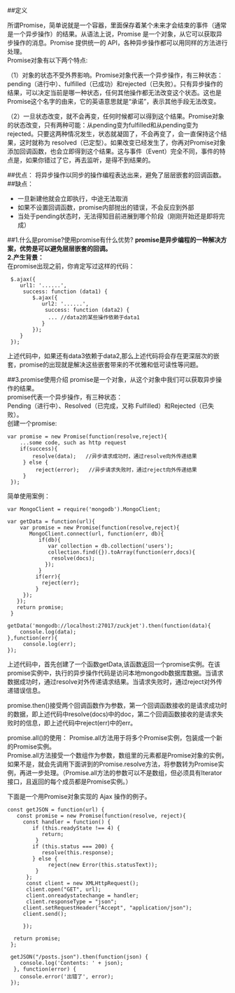 ##定义

所谓Promise，简单说就是一个容器，里面保存着某个未来才会结束的事件（通常是一个异步操作）的结果。从语法上说，Promise 是一个对象，从它可以获取异步操作的消息。Promise 提供统一的 API，各种异步操作都可以用同样的方法进行处理。<br>
Promise对象有以下两个特点:<br>

 （1）对象的状态不受外界影响。Promise对象代表一个异步操作，有三种状态：pending（进行中）、fulfilled（已成功）和rejected（已失败）。只有异步操作的结果，可以决定当前是哪一种状态，任何其他操作都无法改变这个状态。这也是Promise这个名字的由来，它的英语意思就是“承诺”，表示其他手段无法改变。<br>

（2）一旦状态改变，就不会再变，任何时候都可以得到这个结果。Promise对象的状态改变，只有两种可能：从pending变为fulfilled和从pending变为rejected。只要这两种情况发生，状态就凝固了，不会再变了，会一直保持这个结果，这时就称为 resolved（已定型）。如果改变已经发生了，你再对Promise对象添加回调函数，也会立即得到这个结果。这与事件（Event）完全不同，事件的特点是，如果你错过了它，再去监听，是得不到结果的。<br>

##优点：
将异步操作以同步的操作编程表达出来，避免了层层嵌套的回调函数。<br>
##缺点：
 -  一旦新建他就会立即执行，中途无法取消
-   如果不设置回调函数，promise内部抛出的错误，不会反应到外部
-   当处于pending状态时，无法得知目前进展到哪个阶段（刚刚开始还是即将完成）


##1.什么是promise?使用promise有什么优势?
**promise是异步编程的一种解决方案，优势是可以避免层层嵌套的回调。<br>**
**2.产生背景：**<br>
在promise出现之前，你肯定写过这样的代码：<br>

     $.ajax({
        url1: '......',
         success: function (data1) {
            $.ajax({
               url2: '......',
                success: function (data2) {
                 ... //data2的某些操作依赖于data1
               }
            });
        }
     });

上述代码中，如果还有data3依赖于data2,那么上述代码将会存在更深层次的嵌套，promise的出现就是解决这些嵌套带来的不优雅和低可读性等问题。<br>


##3.promise使用介绍
promise是一个对象，从这个对象中我们可以获取异步操作的结果。<br>
promise代表一个异步操作，有三种状态：<br>
Pending（进行中）、Resolved（已完成，又称 Fulfilled）和Rejected（已失败）。<br>
创建一个promise:<br>

    var promise = new Promise(function(resolve,reject){
        ...some code, such as http request
        if(success){
            resolve(data);   //异步请求成功时，通过resolve向外传递结果
         } else {
             reject(error);   //异步请求失败时，通过reject向外传递结果
         }
     });

简单使用案例：<br>


    var MongoClient = require('mongodb').MongoClient;

    var getData = function(url){
        var promise = new Promise(function(resolve,reject){
           MongoClient.connect(url, function(err, db){
              if(db){
                 var collection = db.collection('users');
                 collection.find({}).toArray(function(err,docs){
                  resolve(docs);
                });
              }
             if(err){
               reject(err);
             }
         });
       });
       return promise;
     }

    getData('mongodb://localhost:27017/zuckjet').then(function(data){
        console.log(data);
    },function(err){
         console.log(err);
    });


上述代码中，首先创建了一个函数getData,该函数返回一个promise实例。在该promise实例中，执行的异步操作代码是访问本地mongodb数据库数据。当请求数据成功时，通过resolve对外传递请求结果。当请求失败时，通过reject对外传递错误信息。<br>

promise.then()接受两个回调函数作为参数，第一个回调函数接收的是请求成功时的数据，即上述代码中resolve(docs)中的doc，第二个回调函数接收的是请求失败时的信息，即上述代码中reject(err)中的err。<br>

promise.all()的使用：
Promise.all方法用于将多个Promise实例，包装成一个新的Promise实例。<br>
Promise.all方法接受一个数组作为参数，数组里的元素都是Promise对象的实例，如果不是，就会先调用下面讲到的Promise.resolve方法，将参数转为Promise实例，再进一步处理。（Promise.all方法的参数可以不是数组，但必须具有Iterator接口，且返回的每个成员都是Promise实例。）<br>

下面是一个用Promise对象实现的 Ajax 操作的例子。<br>

    const getJSON = function(url) {
       const promise = new Promise(function(resolve, reject){
         const handler = function() {
            if (this.readyState !== 4) {
               return;
             }
            if (this.status === 200) {
               resolve(this.response);
            } else {
                 reject(new Error(this.statusText));
             }
          };
          const client = new XMLHttpRequest();
          client.open("GET", url);
          client.onreadystatechange = handler;
          client.responseType = "json";
         client.setRequestHeader("Accept", "application/json");
         client.send();

         });

      return promise;
     };

     getJSON("/posts.json").then(function(json) {
        console.log('Contents: ' + json);
      }, function(error) {
        console.error('出错了', error);
     });




































